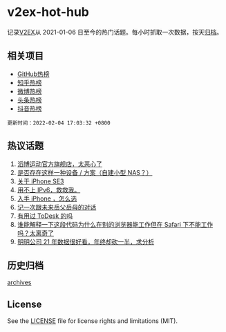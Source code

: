 # v2ex-hot-hub

 记录[V2EX](https://www.v2ex.com/)从 2021-01-06 日至今的热门话题。每小时抓取一次数据，按天[归档](archives)。
 
 ## 相关项目

- [GitHub热榜](https://github.com/snaildev/github-hot-hub)
- [知乎热榜](https://github.com/snaildev/zhihu-hot-hub)
- [微博热榜](https://github.com/snaildev/weibo-hot-hub)
- [头条热榜](https://github.com/snaildev/toutiao-hot-hub)
- [抖音热榜](https://github.com/snaildev/douyin-hot-hub)


 `更新时间：2022-02-04 17:03:32 +0800`

## 热议话题

1. [滔博运动官方旗舰店，太恶心了](https://www.v2ex.com/t/831782)
1. [是否存在这样一种设备 / 方案（自建小型 NAS？）](https://www.v2ex.com/t/831783)
1. [关于 iPhone SE3](https://www.v2ex.com/t/831826)
1. [用不上 IPv6，救救我。](https://www.v2ex.com/t/831839)
1. [入手 iPhone ，怎么选](https://www.v2ex.com/t/831780)
1. [记一次跟未来岳父岳母的对话](https://www.v2ex.com/t/831798)
1. [有用过 ToDesk 的吗](https://www.v2ex.com/t/831784)
1. [谁能解释一下这段代码为什么在别的浏览器能工作但在 Safari 下不能工作吗？太离奇了](https://www.v2ex.com/t/831846)
1. [明明公司 21 年数据很好看，年终却砍一半，求分析](https://www.v2ex.com/t/831847)

## 历史归档

[archives](archives)

## License

See the [LICENSE](LICENSE) file for license rights and limitations (MIT).
